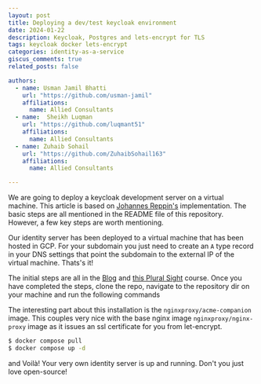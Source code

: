 ```yaml
---
layout: post
title: Deploying a dev/test keycloak environment
date: 2024-01-22
description: Keycloak, Postgres and lets-encrypt for TLS
tags: keycloak docker lets-encrypt
categories: identity-as-a-service
giscus_comments: true
related_posts: false

authors:
  - name: Usman Jamil Bhatti
    url: "https://github.com/usman-jamil"
    affiliations:
      name: Allied Consultants
  - name:  Sheikh Luqman
    url: "https://github.com/luqmant51"
    affiliations:
      name: Allied Consultants
  - name: Zuhaib Sohail
    url: "https://github.com/ZuhaibSohail163"
    affiliations:
      name: Allied Consultants

---
```


We are going to deploy a keycloak development server on a virtual machine. This article is based on [Johannes Reppin's](https://gitlab.desy.de/johannes.reppin/keycloak-docker-compose) implementation. The basic steps are all mentioned in the README file of this repository. However, a few key steps are worth mentioning.

Our identity server has been deployed to a virtual machine that has been hosted in GCP. For your subdomain you just need to create an `A` type record in your DNS settings that point the subdomain to the external IP of the virtual machine. Thats's it!

The initial steps are all in the [Blog](https://gitlab.desy.de/johannes.reppin/keycloak-docker-compose) and [this Plural Sight](https://app.pluralsight.com/library/courses/keycloak-getting-started/table-of-contents) course. Once you have completed the steps, clone the repo, navigate to the repository dir on your machine and run the following commands

The interesting part about this installation is the `nginxproxy/acme-companion` image. This couples very nice with the base nginx image `nginxproxy/nginx-proxy` image as it issues an ssl certificate for you from let-encrypt.

```bash
$ docker compose pull
$ docker compose up -d
```

and Voilà! Your very own identity server is up and running. Don't you just love open-source! 
